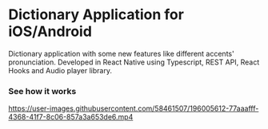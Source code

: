 <h1>Dictionary Application for iOS/Android</h1>
<p>Dictionary application with some new features like different accents' pronunciation. Developed in React Native using Typescript, REST API, React Hooks and Audio player library.</p>

<h3>See how it works</h3>

https://user-images.githubusercontent.com/58461507/196005612-77aaafff-4368-41f7-8c06-857a3a653de6.mp4

